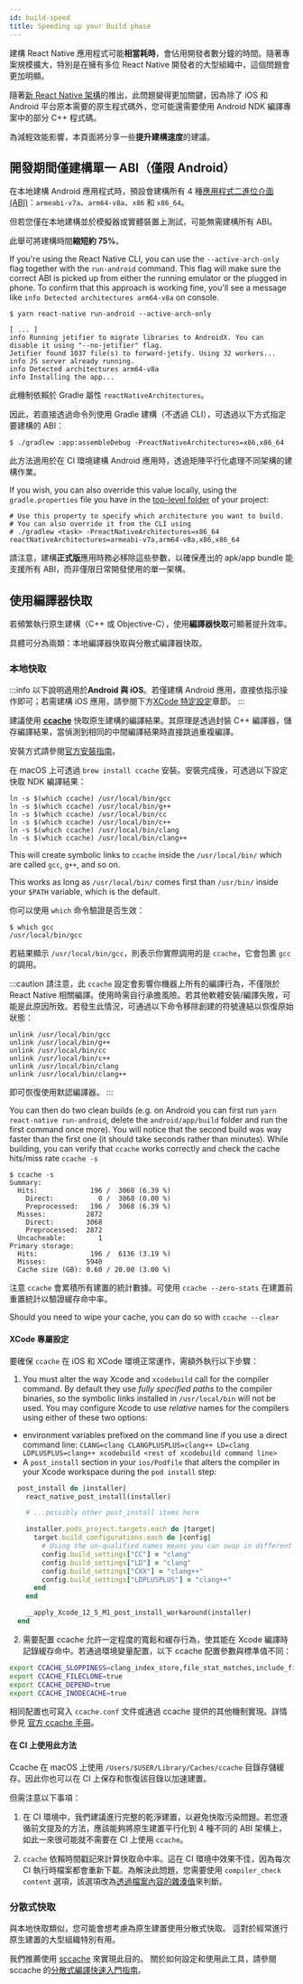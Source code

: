 ```yaml
---
id: build-speed
title: Speeding up your Build phase
---
```


建構 React Native 應用程式可能**相當耗時**，會佔用開發者數分鐘的時間。隨著專案規模擴大，特別是在擁有多位 React Native 開發者的大型組織中，這個問題會更加明顯。

隨著[新 React Native 架構](the-new-architecture/landing-page.md)的推出，此問題變得更加關鍵，因為除了 iOS 和 Android 平台原本需要的原生程式碼外，您可能還需要使用 Android NDK 編譯專案中的部分 C++ 程式碼。

為減輕效能影響，本頁面將分享一些**提升建構速度**的建議。

## 開發期間僅建構單一 ABI（僅限 Android）

在本地建構 Android 應用程式時，預設會建構所有 4 種[應用程式二進位介面 (ABI)](https://developer.android.com/ndk/guides/abis)：`armeabi-v7a`、`arm64-v8a`、`x86` 和 `x86_64`。

但若您僅在本地建構並於模擬器或實體裝置上測試，可能無需建構所有 ABI。

此舉可將建構時間**縮短約 75%**。

If you're using the React Native CLI, you can use the `--active-arch-only` flag together with the `run-android` command.
This flag will make sure the correct ABI is picked up from either the running emulator or the plugged in phone.
To confirm that this approach is working fine, you'll see a message like `info Detected architectures arm64-v8a` on console.

```
$ yarn react-native run-android --active-arch-only

[ ... ]
info Running jetifier to migrate libraries to AndroidX. You can disable it using "--no-jetifier" flag.
Jetifier found 1037 file(s) to forward-jetify. Using 32 workers...
info JS server already running.
info Detected architectures arm64-v8a
info Installing the app...
```

此機制依賴於 Gradle 屬性 `reactNativeArchitectures`。

因此，若直接透過命令列使用 Gradle 建構（不透過 CLI），可透過以下方式指定要建構的 ABI：

```
$ ./gradlew :app:assembleDebug -PreactNativeArchitectures=x86,x86_64
```

此方法適用於在 CI 環境建構 Android 應用時，透過矩陣平行化處理不同架構的建構作業。

If you wish, you can also override this value locally, using the `gradle.properties` file you have in the [top-level folder](https://github.com/facebook/react-native/blob/19cf70266eb8ca151aa0cc46ac4c09cb987b2ceb/template/android/gradle.properties#L30-L33) of your project:

```
# Use this property to specify which architecture you want to build.
# You can also override it from the CLI using
# ./gradlew <task> -PreactNativeArchitectures=x86_64
reactNativeArchitectures=armeabi-v7a,arm64-v8a,x86,x86_64
```

請注意，建構**正式版**應用時務必移除這些參數，以確保產出的 apk/app bundle 能支援所有 ABI，而非僅限日常開發使用的單一架構。

## 使用編譯器快取

若頻繁執行原生建構（C++ 或 Objective-C），使用**編譯器快取**可顯著提升效率。

具體可分為兩類：本地編譯器快取與分散式編譯器快取。

### 本地快取

:::info
以下說明適用於**Android 與 iOS**。若僅建構 Android 應用，直接依指示操作即可；若需建構 iOS 應用，請參閱下方[XCode 特定設定](#xcode-specific-setup)章節。
:::

建議使用 [**ccache**](https://ccache.dev/) 快取原生建構的編譯結果。其原理是透過封裝 C++ 編譯器，儲存編譯結果，當偵測到相同的中間編譯結果時直接跳過重複編譯。

安裝方式請參閱[官方安裝指南](https://github.com/ccache/ccache/blob/master/doc/INSTALL.md)。

在 macOS 上可透過 `brew install ccache` 安裝。安裝完成後，可透過以下設定快取 NDK 編譯結果：

```
ln -s $(which ccache) /usr/local/bin/gcc
ln -s $(which ccache) /usr/local/bin/g++
ln -s $(which ccache) /usr/local/bin/cc
ln -s $(which ccache) /usr/local/bin/c++
ln -s $(which ccache) /usr/local/bin/clang
ln -s $(which ccache) /usr/local/bin/clang++
```

This will create symbolic links to `ccache` inside the `/usr/local/bin/` which are called `gcc`, `g++`, and so on.

This works as long as `/usr/local/bin/` comes first than `/usr/bin/` inside your `$PATH` variable, which is the default.

你可以使用 `which` 命令驗證是否生效：

```
$ which gcc
/usr/local/bin/gcc
```

若結果顯示 `/usr/local/bin/gcc`，則表示你實際調用的是 `ccache`，它會包裹 `gcc` 的調用。

:::caution
請注意，此 `ccache` 設定會影響你機器上所有的編譯行為，不僅限於 React Native 相關編譯。使用時需自行承擔風險。若其他軟體安裝/編譯失敗，可能是此原因所致。若發生此情況，可通過以下命令移除創建的符號連結以恢復原始狀態：

```
unlink /usr/local/bin/gcc
unlink /usr/local/bin/g++
unlink /usr/local/bin/cc
unlink /usr/local/bin/c++
unlink /usr/local/bin/clang
unlink /usr/local/bin/clang++
```

即可恢復使用默認編譯器。
:::

You can then do two clean builds (e.g. on Android you can first run `yarn react-native run-android`, delete the `android/app/build` folder and run the first command once more). You will notice that the second build was way faster than the first one (it should take seconds rather than minutes).
While building, you can verify that `ccache` works correctly and check the cache hits/miss rate `ccache -s`

```
$ ccache -s
Summary:
  Hits:             196 /  3068 (6.39 %)
    Direct:           0 /  3068 (0.00 %)
    Preprocessed:   196 /  3068 (6.39 %)
  Misses:          2872
    Direct:        3068
    Preprocessed:  2872
  Uncacheable:        1
Primary storage:
  Hits:             196 /  6136 (3.19 %)
  Misses:          5940
  Cache size (GB): 0.60 / 20.00 (3.00 %)
```

注意 `ccache` 會累積所有建置的統計數據。可使用 `ccache --zero-stats` 在建置前重置統計以驗證緩存命中率。

Should you need to wipe your cache, you can do so with `ccache --clear`

#### XCode 專屬設定

要確保 `ccache` 在 iOS 和 XCode 環境正常運作，需額外執行以下步驟：

1. You must alter the way Xcode and `xcodebuild` call for the compiler command. By default they use _fully specified paths_ to the compiler binaries, so the symbolic links installed in `/usr/local/bin` will not be used. You may configure Xcode to use _relative_ names for the compilers using either of these two options:

- environment variables prefixed on the command line if you use a direct command line: `CLANG=clang CLANGPLUSPLUS=clang++ LD=clang LDPLUSPLUS=clang++ xcodebuild <rest of xcodebuild command line>`
- A `post_install` section in your `ios/Podfile` that alters the compiler in your Xcode workspace during the `pod install` step:

```ruby
  post_install do |installer|
    react_native_post_install(installer)

    # ...possibly other post_install items here

    installer.pods_project.targets.each do |target|
      target.build_configurations.each do |config|
        # Using the un-qualified names means you can swap in different implementations, for example ccache
        config.build_settings["CC"] = "clang"
        config.build_settings["LD"] = "clang"
        config.build_settings["CXX"] = "clang++"
        config.build_settings["LDPLUSPLUS"] = "clang++"
      end
    end

    __apply_Xcode_12_5_M1_post_install_workaround(installer)
  end
```

2. 需要配置 ccache 允許一定程度的寬鬆和緩存行為，使其能在 Xcode 編譯時記錄緩存命中。若通過環境變量配置，以下 ccache 配置參數與標準值不同：

```bash
export CCACHE_SLOPPINESS=clang_index_store,file_stat_matches,include_file_ctime,include_file_mtime,ivfsoverlay,pch_defines,modules,system_headers,time_macros
export CCACHE_FILECLONE=true
export CCACHE_DEPEND=true
export CCACHE_INODECACHE=true
```

相同配置也可寫入 `ccache.conf` 文件或通過 ccache 提供的其他機制實現。詳情參見 [官方 ccache 手冊](https://ccache.dev/manual/4.3.html)。

#### 在 CI 上使用此方法

Ccache 在 macOS 上使用 `/Users/$USER/Library/Caches/ccache` 目錄存儲緩存。因此你也可以在 CI 上保存和恢復該目錄以加速建置。

但需注意以下事項：

1. 在 CI 環境中，我們建議進行完整的乾淨建置，以避免快取污染問題。若您遵循前文提及的方法，應該能夠將原生建置平行化到 4 種不同的 ABI 架構上，如此一來很可能就不需要在 CI 上使用 `ccache`。

2. `ccache` 依賴時間戳記來計算快取命中率。這在 CI 環境中效果不佳，因為每次 CI 執行時檔案都會重新下載。為解決此問題，您需要使用 `compiler_check content` 選項，該選項改為[透過檔案內容的雜湊值](https://ccache.dev/manual/4.3.html)來判斷。

### 分散式快取

與本地快取類似，您可能會想考慮為原生建置使用分散式快取。
這對於經常進行原生建置的大型組織特別有用。

我們推薦使用 [sccache](https://github.com/mozilla/sccache) 來實現此目的。
關於如何設定和使用此工具，請參閱 sccache 的[分散式編譯快速入門指南](https://github.com/mozilla/sccache/blob/main/docs/DistributedQuickstart.md)。
